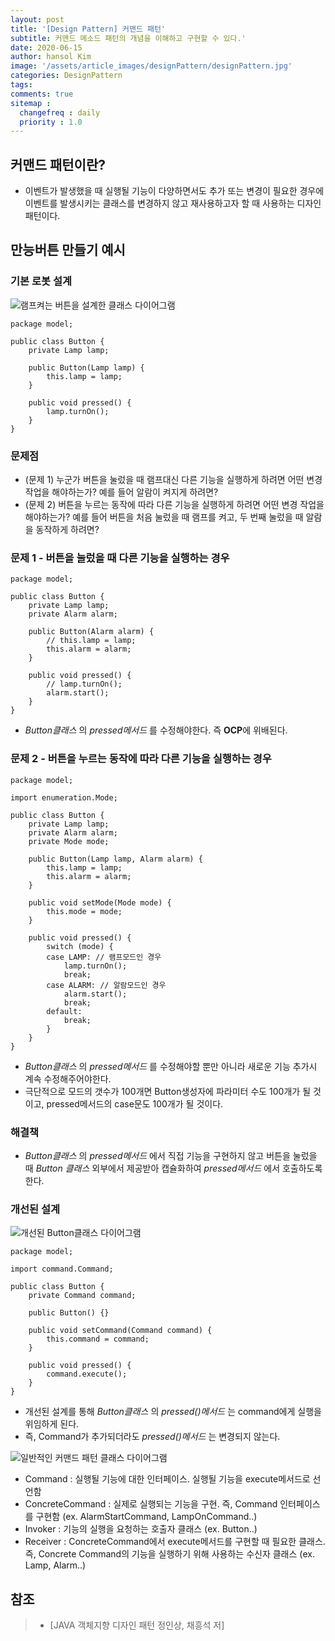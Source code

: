 ```yaml
---
layout: post
title: '[Design Pattern] 커맨드 패턴'
subtitle: 커맨드 메소드 패턴의 개념을 이해하고 구현할 수 있다.'
date: 2020-06-15
author: hansol Kim
image: '/assets/article_images/designPattern/designPattern.jpg'
categories: DesignPattern
tags: 
comments: true
sitemap :
  changefreq : daily
  priority : 1.0
---
```


## 커맨드 패턴이란?

* 이벤트가 발생했을 때 실행될 기능이 다양하면서도 추가 또는 변경이 필요한 경우에 이벤트를 발생시키는 클래스를 변경하지 않고 재사용하고자 할 때 사용하는 디자인 패턴이다.

## 만능버튼 만들기 예시

### 기본 로봇 설계
![램프켜는 버튼을 설계한 클래스 다이어그램](https://user-images.githubusercontent.com/31653025/84618058-e9c93480-af0b-11ea-9bdf-d4e522ae0a35.PNG)

```
package model;

public class Button {
	private Lamp lamp;
	
	public Button(Lamp lamp) {
		this.lamp = lamp;
	}
	
	public void pressed() {
		lamp.turnOn();
	}
}
```

### 문제점
* (문제 1) 누군가 버튼을 눌렀을 때 램프대신 다른 기능을 실행하게 하려면 어떤 변경 작업을 해야하는가? 예를 들어 알람이 켜지게 하려면?
* (문제 2) 버튼을 누르는 동작에 따라 다른 기능을 실행하게 하려면 어떤 변경 작업을 해야하는가? 예를 들어 버튼을 처음 눌렀을 때 램프를 켜고, 두 번째 눌렀을 때 알람을 동작하게 하려면?

### 문제 1 - 버튼을 눌렀을 때 다른 기능을 실행하는 경우
```
package model;

public class Button {
	private Lamp lamp;
	private Alarm alarm;
	
	public Button(Alarm alarm) {
		// this.lamp = lamp;
		this.alarm = alarm;
	}
	
	public void pressed() {
		// lamp.turnOn();
		alarm.start();		
	}
}
```
* *Button클래스* 의 *pressed메서드* 를 수정해야한다. 즉 **OCP**에 위배된다.

### 문제 2 - 버튼을 누르는 동작에 따라 다른 기능을 실행하는 경우
```
package model;

import enumeration.Mode;

public class Button {
	private Lamp lamp;
	private Alarm alarm;
	private Mode mode;
	
	public Button(Lamp lamp, Alarm alarm) {
		this.lamp = lamp;
		this.alarm = alarm;
	}
	
	public void setMode(Mode mode) {
		this.mode = mode;
	}
	
	public void pressed() {
		switch (mode) {
		case LAMP: // 램프모드인 경우
			lamp.turnOn();
			break;
		case ALARM: // 알람모드인 경우
			alarm.start();
			break;
		default:
			break;
		}		
	}
}
```
* *Button클래스* 의 *pressed메서드* 를 수정해야할 뿐만 아니라 새로운 기능 추가시 계속 수정해주어야한다.
* 극단적으로 모드의 갯수가 100개면 Button생성자에 파라미터 수도 100개가 될 것이고, pressed메서드의 case문도 100개가 될 것이다.

### 해결책
* *Button클래스* 의 *pressed메서드* 에서 직접 기능을 구현하지 않고 버튼을 눌렀을 때 *Button 클래스* 외부에서 제공받아 캡슐화하여 *pressed메서드* 에서 호출하도록 한다.

### 개선된 설계
![개선된 Button클래스 다이어그램](https://user-images.githubusercontent.com/31653025/84620646-83481480-af13-11ea-9549-9b2d2da74ef5.PNG)

```
package model;

import command.Command;

public class Button {
	private Command command;
	
	public Button() {}
	
	public void setCommand(Command command) {
		this.command = command;
	}
	
	public void pressed() {
		command.execute();
	}
}
```
* 개선된 설계를 통해 *Button클래스* 의 *pressed()메서드* 는 command에게 실행을 위임하게 된다.
* 즉, Command가 추가되더라도 *pressed()메서드* 는 변경되지 않는다.

![일반적인 커맨드 패턴 클래스 다이어그램](https://user-images.githubusercontent.com/31653025/84621599-eaff5f00-af15-11ea-90ff-80dfd52028c2.PNG)

* Command : 실행될 기능에 대한 인터페이스. 실행될 기능을 execute메서드로 선언함
* ConcreteCommand : 실제로 실행되는 기능을 구현. 즉, Command 인터페이스를 구현함 (ex. AlarmStartCommand, LampOnCommand..)
* Invoker : 기능의 실행을 요청하는 호출자 클래스 (ex. Button..)
* Receiver : ConcreteCommand에서 execute메서드를 구현할 때 필요한 클래스. 즉, Concrete Command의 기능을 실행하기 위해 사용하는 수신자 클래스 (ex. Lamp, Alarm..)

## 참조
> - [JAVA 객체지향 디자인 패턴 정인상, 채흥석 저]
